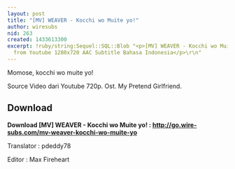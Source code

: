 ```yaml
---
layout: post
title: "[MV] WEAVER - Kocchi wo Muite yo!"
author: wiresubs
nid: 263
created: 1433613300
excerpt: !ruby/string:Sequel::SQL::Blob "<p>[MV] WEAVER - Kocchi wo Muite yo!<br />\r\nVideo
  from Youtube 1280x720 AAC Subtitle Bahasa Indonesia</p>\r\n"
---
```

<p class="rtecenter">Momose, kocchi wo muite yo!</p>

<p class="rtejustify">Source Video dari&nbsp;Youtube 720p. Ost. My Pretend Girlfriend.&nbsp;</p>

<h2>Download</h2>

<p><strong>Download [MV] WEAVER - Kocchi wo Muite yo!&nbsp;</strong><strong>:&nbsp;<a href="http://go.wire-subs.com/mv-weaver-kocchi-wo-muite-yo" target="_blank">http://go.wire-subs.com/mv-weaver-kocchi-wo-muite-yo</a></strong></p>

<p>Translator : pdeddy78<br />
Editor : Max Fireheart</p>
